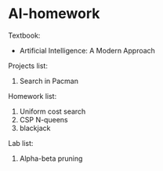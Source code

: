 # AI-homework

Textbook:
* Artificial Intelligence: A Modern Approach

Projects list:<br>
1. Search in Pacman<br>

Homework list:<br>
1. Uniform cost search<br>
2. CSP N-queens
3. blackjack

Lab list:<br>
1. Alpha-beta pruning<br>
